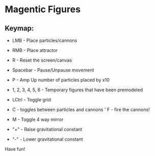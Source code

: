 # Magentic Figures

## Keymap:


* LMB - Place particles/cannons
* RMB - Place attractor

* R - Reset the screen/canvas
* Spacebar - Pause/Unpause movement
* P - Amp Up number of particles placed by x10
* 1, 2, 3, 4, 5, 6 - Temporary figures that have been premodeled

* LCtrl - Toggle grid
* C - toggles between particles and cannons
' F - fire the cannons!

* M - Toggle 4 way mirror
* "+" - Raise gravitational constant
* "-" - Lower gravitational constant

Have fun!
